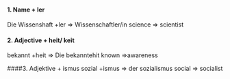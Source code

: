 #### 1. Name + ler
Die Wissenshaft +ler => Wissenschaftler/in
science => scientist 
#### 2. Adjective + heit/ keit
bekannt +heit => Die bekanntehit
known =>awareness

####3. Adjektive + ismus
sozial +ismus => der sozialismus
social => socialist